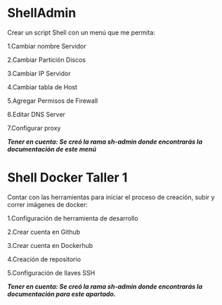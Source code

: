 # ShellAdmin

Crear un script Shell con un menú que me permita:

1.Cambiar nombre Servidor

2.Cambiar Partición Discos

3.Cambiar IP Servidor

4.Cambiar tabla de Host

5.Agregar Permisos de Firewall

6.Editar DNS Server

7.Configurar proxy

***Tener en cuenta: Se creó la rama sh-admin donde encontrarás la documentación de este menú***

# Shell Docker Taller 1

Contar con las herramientas para iniciar el proceso de creación, subir y correr imágenes de docker:

1.Configuración de herramienta de desarrollo

2.Crear cuenta en Github

3.Crear cuenta en Dockerhub

4.Creación de repositorio

5.Configuración de llaves SSH

***Tener en cuenta: Se creó la rama sh-admin donde encontrarás la documentación para este apartado.***
